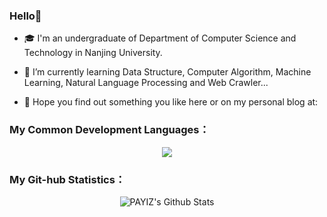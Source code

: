 ### Hello👋


<!--
**PAYIZ/PAYIZ** is a ✨ _special_ ✨ repository because its `README.md` (this file) appears on your GitHub profile.
-->

* 🎓 I'm an undergraduate of Department of Computer Science and Technology in Nanjing University.

  

* 🌱 I’m currently learning Data Structure, Computer Algorithm, Machine Learning, Natural Language Processing and Web Crawler... 

  

* 💬 Hope you find out something you like  here or on my personal blog at:

  

### My Common Development Languages：

<p align="center">
<img align="center" src="https://github-readme-stats.vercel.app/api/top-langs/?username=PAYIZ&hide_langs_below=1&theme=default&line_height=27&layout=compact"/>
</p>

### My Git-hub Statistics：

<p align="center">
<img align="center" src="https://github-readme-stats.vercel.app/api?username=PAYIZ&show_icons=true&count_private=true&include_all_commits=true&line_height=21" alt="PAYIZ's Github Stats" />
</p>

